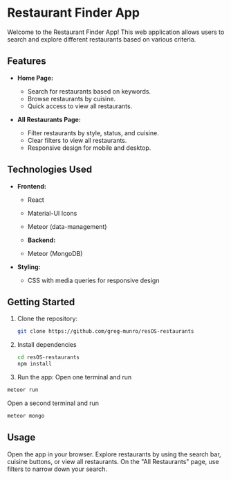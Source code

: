 # Restaurant Finder App

Welcome to the Restaurant Finder App! This web application allows users to search and explore different restaurants based on various criteria.

## Features

- **Home Page:**
  - Search for restaurants based on keywords.
  - Browse restaurants by cuisine.
  - Quick access to view all restaurants.

- **All Restaurants Page:**
  - Filter restaurants by style, status, and cuisine.
  - Clear filters to view all restaurants.
  - Responsive design for mobile and desktop.

## Technologies Used

- **Frontend:**
  - React
  - Material-UI Icons
  - Meteor (data-management)

  - **Backend:**
  - Meteor (MongoDB)

- **Styling:**
  - CSS with media queries for responsive design

## Getting Started

1. Clone the repository:

   ```bash
   git clone https://github.com/greg-munro/resOS-restaurants

2. Install dependencies

   ```bash 
   cd resOS-restaurants
   npm install

3. Run the app:
Open one terminal and run

  ```bash
  meteor run
```

Open a second terminal and run

  ```bash
  meteor mongo
  ```

## Usage 
Open the app in your browser.
Explore restaurants by using the search bar, cuisine buttons, or view all restaurants.
On the "All Restaurants" page, use filters to narrow down your search.
